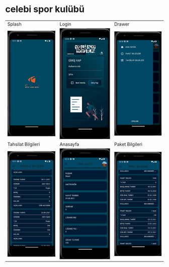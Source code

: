 # celebi spor kulübü

<table>
  <tr>
    <td>Splash</td>
    <td>Login</td>
    <td>Drawer</td>
  </tr>
  
  <tr>
    <td><img src="https://github.com/celebi-app/Celebi-Mobile/blob/main/screenshots/logo.jpg?raw=true"></td>
    <td><img src="https://github.com/celebi-app/Celebi-Mobile/blob/main/screenshots/login.jpg?raw=true"></td>
    <td><img src="https://github.com/celebi-app/Celebi-Mobile/blob/main/screenshots/drawer.jpg?raw=true"></td>
  </tr>

  <tr>
    <td>Tahsilat Bilgileri</td>
    <td>Anasayfa</td>
    <td>Paket Bilgileri</td>
  </tr>
  
  <tr>
    <td><img src="https://github.com/celebi-app/Celebi-Mobile/blob/main/screenshots/tahsilat.jpg?raw=true"></td>
    <td><img src="https://github.com/celebi-app/Celebi-Mobile/blob/main/screenshots/home.jpg?raw=true"></td>
    <td><img src="https://github.com/celebi-app/Celebi-Mobile/blob/main/screenshots/paket.jpg?raw=true"></td>
  </tr>
  
  
</table>